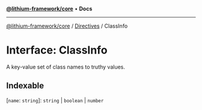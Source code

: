 [**@lithium-framework/core**](../../../README.md) • **Docs**

***

[@lithium-framework/core](../../../README.md) / [Directives](../README.md) / ClassInfo

# Interface: ClassInfo

A key-value set of class names to truthy values.

## Indexable

 \[`name`: `string`\]: `string` \| `boolean` \| `number`
